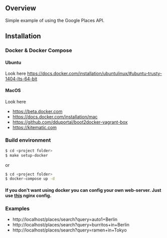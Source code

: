## Overview

Simple example of using the Google Places API.

## Installation

### Docker & Docker Compose

#### Ubuntu

Look here https://docs.docker.com/installation/ubuntulinux/#ubuntu-trusty-1404-lts-64-bit

#### MacOS

Look here
* https://beta.docker.com
* https://docs.docker.com/installation/mac
* https://github.com/dduportal/boot2docker-vagrant-box
* https://kitematic.com

### Build environment

```sh
$ cd <project folder>
$ make setup-docker
```

or
```sh
$ cd <project folder>
$ docker-compose up -d
```


#### If you don't want using docker you can config your own web-server. Just use [this](/docker/nginx/vhost.conf) nginx config. 

### Examples
* http://localhost/places/search?query=auto1+Berlin
* http://localhost/places/search?query=burritos+in+Berlin
* http://localhost/places/search?query=ramen+in+Tokyo
